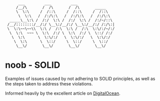```
      ___         ___         ___
     /__/\       /  /\       /  /\       _____
     \  \:\     /  /::\     /  /::\     /  /::\
      \  \:\   /  /:/\:\   /  /:/\:\   /  /:/\:\
  _____\__\:\ /  /:/  \:\ /  /:/  \:\ /  /:/~/::\
 /__/::::::::/__/:/ \__\:/__/:/ \__\:/__/:/ /:/\:|
 \  \:\~~\~~\\  \:\ /  /:\  \:\ /  /:\  \:\/:/~/:/
  \  \:\  ~~~ \  \:\  /:/ \  \:\  /:/ \  \::/ /:/
   \  \:\      \  \:\/:/   \  \:\/:/   \  \:\/:/
    \  \:\      \  \::/     \  \::/     \  \::/
     \__\/       \__\/       \__\/       \__\/
```

# noob - SOLID

Examples of issues caused by not adhering to SOLID principles, as well as the steps taken to address these violations.

Informed heavily by the excellent article on [DigitalOcean](https://www.digitalocean.com/community/conceptual_articles/s-o-l-i-d-the-first-five-principles-of-object-oriented-design).